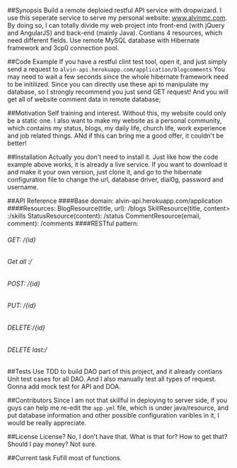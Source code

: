 ##Synopsis
Build a remote deploied restful API service with dropwizard. I use this seperate service to serve my personal website: www.alvinmc.com. By doing so, I can totally divide my web project into front-end (with jQuery and AngularJS) and back-end (mainly Java). Contians 4 resources, which need different fields. Use remote MySQL database with Hibernate framework and 3cp0 connection pool. 

##Code Example
If you have a restful clint test tool, open it, and just simply send a request to `alvin-api.herokuapp.com/application/blogcomments`
You may need to wait a few seconds since the whole hibernate framework need to be initilized.
Since you can directly use these api to manipulate my database, so I strongly recommend you just send GET request!
And you will get all of website comment data in remote database;

##Motivation
Self training and interest. Without this, my website could only be a static one. I also want to make my website as a personal community, which contains my status, blogs, my daily life, church life, work experience and job related things. ANd if this can bring me a good offer, it couldn't be better!

##Installation
Actually you don't need to install it. Just like how the code example above works, it is already a live service. If you want to download it and make it your own version, just clone it, and go to the hibernate configuration file to change the url, database driver, dial0g, password and username. 

##API Reference
####Base domain: 
alvin-api.herokuapp.com/application
####Resources: 
BlogResource(title, url): /blogs
SkillResource(title, content> :/skills
StatusResource(content): /status 
CommentResource(email, comment): /comments
####RESTful pattern:
###### GET:  /{id}
###### Get all :/
###### POST: /{id}
###### PUT: /{id}
###### DELETE:/{id}
###### DELETE last:/

##Tests
Use TDD to build DAO part of this project, and it already contians Unit test cases for all DAO. And I also manually test all types of request. Gonna add mock test for API and DOA.

##Contributors
Since I am not that skillful in deploying to server side, if you guys can help me re-edit the `app.yml` file, which is under java/resource, and put database information and other possible configuration varibles in it, I would be really appreciate.

##License
License? No, I don't have that. What is that for? How to get that? Should I pay money? Not sure. 

##Current task
Fufill most of functions.
